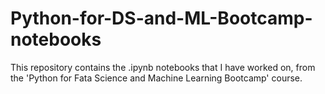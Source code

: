 # Python-for-DS-and-ML-Bootcamp-notebooks

This repository contains the .ipynb notebooks that I have worked on, from the 'Python for Fata Science and Machine Learning Bootcamp' course.
